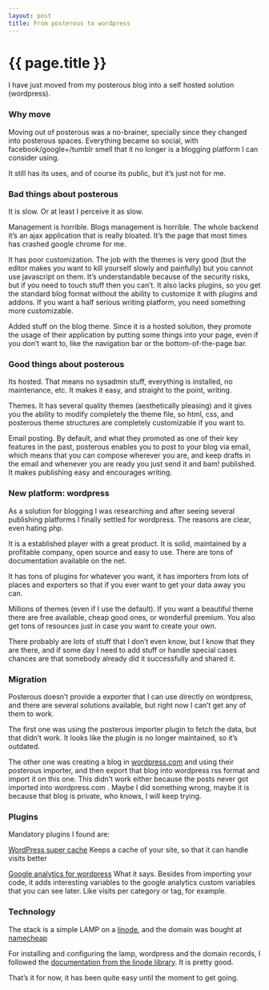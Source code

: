 ```yaml
---
layout: post
title: From posterous to wordpress
---
```


{{ page.title }}
================

I have just moved from my posterous blog into a self hosted solution (wordpress).

### Why move ###

Moving out of posterous was a no-brainer, specially since they changed into posterous spaces. Everything became so social, with facebook/google+/tumblr smell that it no longer is a blogging platform I can consider using.

It still has its uses, and of course its public, but it’s just not for me.

### Bad things about posterous ###

It is slow. Or at least I perceive it as slow.

Management is horrible. Blogs management is horrible. The whole backend it’s an ajax application that is really bloated. It’s the page that most times has crashed google chrome for me.

It has poor customization. The job with the themes is very good (but the editor makes you want to kill yourself slowly and painfully) but you cannot use javascript on them. It’s understandable because of the security risks, but if you need to touch stuff then you can’t. It also lacks plugins, so you get the standard blog format without the ability to customize it with plugins and addons. If you want a half serious writing platform, you need something more customizable.

Added stuff on the blog theme. Since it is a hosted solution, they promote the usage of their application by putting some things into your page, even if you don’t want to, like the navigation bar or the bottom-of-the-page bar.

### Good things about posterous ###

Its hosted. That means no sysadmin stuff, everything is installed, no maintenance, etc. It makes it easy, and straight to the point, writing.

Themes. It has several quality themes (aesthetically pleasing) and it gives you the ability to modify completely the theme file, so html, css, and posterous theme structures are completely customizable if you want to.

Email posting. By default, and what they promoted as one of their key features in the past, posterous enables you to post to your blog via email, which means that you can compose wherever you are, and keep drafts in the email and whenever you are ready you just send it and bam! published. It makes publishing easy and encourages writing.

### New platform: wordpress ###

As a solution for blogging I was researching and after seeing several publishing platforms I finally settled for wordpress. The reasons are clear, even hating php.

It is a established player with a great product. It is solid, maintained by a profitable company, open source and easy to use. There are tons of documentation available on the net.

It has tons of plugins for whatever you want, it has importers from lots of places and exporters so that if you ever want to get your data away you can.

Millions of themes (even if I use the default). If you want a beautiful theme there are free available, cheap good ones, or wonderful premium. You also get tons of resources just in case you want to create your own.

There probably are lots of stuff that I don’t even know, but I know that they are there, and if some day I need to add stuff or handle special cases chances are that somebody already did it successfully and shared it.

### Migration ###

Posterous doesn’t provide a exporter that I can use directly on wordpress, and there are several solutions available, but right now I can’t get any of them to work.

The first one was using the posterous importer plugin to fetch the data, but that didn’t work. It looks like the plugin is no longer maintained, so it’s outdated.

The other one was creating a blog in [wordpress.com][] and using their posterous importer, and then export that blog into wordpress rss format and import it on this one.
This didn’t work either because the posts never got imported into wordpress.com . Maybe I did something wrong, maybe it is because that blog is private, who knows, I will keep trying.

### Plugins ###

Mandatory plugins I found are:

[WordPress super cache][wpsp]
Keeps a cache of your site, so that it can handle visits better

[Google analytics for wordpress][gaw]
What it says. Besides from importing your code, it adds interesting variables to the google analytics custom variables that you can see later. Like visits per category or tag, for example.

### Technology ###

The stack is a simple LAMP on a [linode][], and the domain was bought at [namecheap][]

For installing and configuring the lamp, wordpress and the domain records, I followed the [documentation from the linode library][linodedocs]. It is pretty good.

That’s it for now, it has been quite easy until the moment to get going.

[wordpress.com]: http://wordpress.com/
[wpsp]: http://wordpress.org/extend/plugins/wp-super-cache/
[gaw]: http://wordpress.org/extend/plugins/google-analytics-for-wordpress/
[linode]: http://www.linode.com/
[namecheap]: http://namecheap.com/
[linodedocs]: http://library.linode.com/
